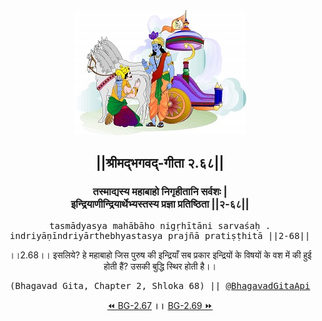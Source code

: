 <center><img src="../../asset/BG.png" alt="#API #bhagavadgitaapi #slok #nodejs #js #api #gitaapi #krishna #hinduism #vedic #ISKCON #shreemadbhagavadgita #technology"/>
<h2>||श्रीमद्‍भगवद्‍-गीता २.६८||</h2>
<h3>तस्माद्यस्य महाबाहो निगृहीतानि सर्वशः |<br/>इन्द्रियाणीन्द्रियार्थेभ्यस्तस्य प्रज्ञा प्रतिष्ठिता ||२-६८||</h3>
<pre>tasmādyasya mahābāho nigṛhītāni sarvaśaḥ .<br/>indriyāṇīndriyārthebhyastasya prajñā pratiṣṭhitā ||2-68||</pre>
<p>।।2.68।। इसलिये? हे महाबाहो  जिस पुरुष की इन्द्रियाँ सब प्रकार इन्द्रियों के विषयों के वश में की हुई होती हैं? उसकी बुद्धि स्थिर होती है।।</p>
<pre>(Bhagavad Gita, Chapter 2, Shloka 68) || <a href="https://twitter.com/bhagavadgitaapi">@BhagavadGitaApi</a></pre><a href="../../2/67">⏪  BG-2.67</a><b>        ।।        </b><a href="../../2/69">BG-2.69  ⏩</a></center></center>